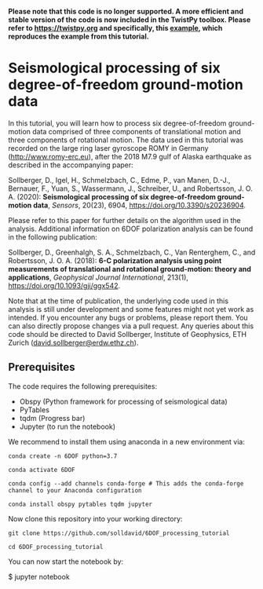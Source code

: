 **Please note that this code is no longer supported. A more efficient and stable version of the code is now included in the TwistPy toolbox. Please refer to https://twistpy.org and specifically, this [example](https://twistpy.org/examples/alaska_wave_parameter_estimation.html#sphx-glr-examples-alaska-wave-parameter-estimation-py "6DOF processing example"), which reproduces the example from this tutorial.**

# Seismological processing of six degree-of-freedom ground-motion data

In this tutorial, you will learn how to process six degree-of-freedom ground-motion data comprised of three components of translational motion and three components of rotational motion. The data used in this tutorial was recorded on the large ring laser gyroscope ROMY in Germany (http://www.romy-erc.eu), after the 2018 M7.9 gulf of Alaska earthquake as described in the accompanying paper:  

Sollberger, D., Igel, H., Schmelzbach, C., Edme, P., van Manen, D.-J., Bernauer, F., Yuan, S., Wassermann, J., Schreiber, U., and Robertsson, J. O. A. (2020): **Seismological processing of six degree-of-freedom ground-motion data**, *Sensors*, 20(23), 6904, https://doi.org/10.3390/s20236904.

Please refer to this paper for further details on the algorithm used in the analysis. Additional information on 6DOF polarization analysis can be found in the following publication:

Sollberger, D., Greenhalgh, S. A., Schmelzbach, C., Van Renterghem, C., and Robertsson, J. O. A. (2018): **6-C polarization analysis using point measurements of translational and rotational ground-motion: theory and applications**, *Geophysical Journal International*, 213(1), https://doi.org/10.1093/gji/ggx542.

Note that at the time of publication, the underlying code used in this analysis is still under development and some features might not yet work as intended. If you encounter any bugs or problems, please report them. You can also directly propose changes via a pull request. Any queries about this code should be directed to David Sollberger, Institute of Geophysics, ETH Zurich (david.sollberger@erdw.ethz.ch). 

## Prerequisites
The code requires the following prerequisites:
- Obspy (Python framework for processing of seismological data)
- PyTables
- tqdm (Progress bar)
- Jupyter (to run the notebook)

We recommend to install them using anaconda in a new environment via:

```
conda create -n 6DOF python=3.7 

conda activate 6DOF

conda config --add channels conda-forge # This adds the conda-forge channel to your Anaconda configuration

conda install obspy pytables tqdm jupyter

```

Now clone this repository into your working directory:

```
git clone https://github.com/solldavid/6DOF_processing_tutorial

cd 6DOF_processing_tutorial

```

You can now start the notebook by:

$ jupyter notebook
